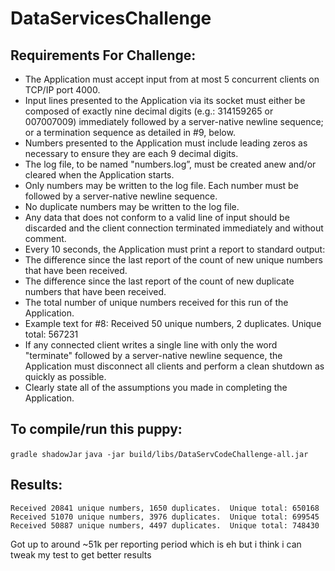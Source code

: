 # DataServicesChallenge

## Requirements For Challenge:

* The Application must accept input from at most 5 concurrent clients on TCP/IP port 4000.
* Input lines presented to the Application via its socket must either be composed of exactly nine decimal digits (e.g.: 314159265 or  007007009) immediately followed by a server-native newline sequence; or a termination sequence as detailed in #9, below.
* Numbers presented to the Application must include leading zeros as necessary to ensure they are each 9 decimal digits.
* The log file, to be named "numbers.log”, must be created anew and/or cleared when the Application starts.
* Only numbers may be written to the log file. Each number must be followed by a server-native newline sequence.
* No duplicate numbers may be written to the log file.
* Any data that does not conform to a valid line of input should be discarded and the client connection terminated immediately and without   comment.
* Every 10 seconds, the Application must print a report to standard output:
* The difference since the last report of the count of new unique numbers that have been received.
* The difference since the last report of the count of new duplicate numbers that have been received.
* The total number of unique numbers received for this run of the Application.
* Example text for #8: Received 50 unique numbers, 2 duplicates. Unique total: 567231
* If any connected client writes a single line with only the word "terminate" followed by a server-native newline sequence, the   Application must disconnect all clients and perform a clean shutdown as quickly as possible.
* Clearly state all of the assumptions you made in completing the Application.

## To compile/run this puppy:

`gradle shadowJar`
`java -jar build/libs/DataServCodeChallenge-all.jar`

## Results:
```
Received 20841 unique numbers, 1650 duplicates.  Unique total: 650168
Received 51070 unique numbers, 3976 duplicates.  Unique total: 699545
Received 50887 unique numbers, 4497 duplicates.  Unique total: 748430
```
Got up to around ~51k per reporting period which is eh but i think i can tweak my test to get better results 
